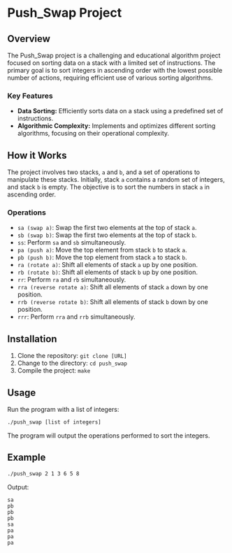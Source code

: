 
# Push_Swap Project

## Overview

The Push_Swap project is a challenging and educational algorithm project focused on sorting data on a stack with a limited set of instructions. The primary goal is to sort integers in ascending order with the lowest possible number of actions, requiring efficient use of various sorting algorithms.

### Key Features

- **Data Sorting:** Efficiently sorts data on a stack using a predefined set of instructions.
- **Algorithmic Complexity:** Implements and optimizes different sorting algorithms, focusing on their operational complexity.

## How it Works

The project involves two stacks, `a` and `b`, and a set of operations to manipulate these stacks. Initially, stack `a` contains a random set of integers, and stack `b` is empty. The objective is to sort the numbers in stack `a` in ascending order.

### Operations

- `sa (swap a)`: Swap the first two elements at the top of stack `a`.
- `sb (swap b)`: Swap the first two elements at the top of stack `b`.
- `ss`: Perform `sa` and `sb` simultaneously.
- `pa (push a)`: Move the top element from stack `b` to stack `a`.
- `pb (push b)`: Move the top element from stack `a` to stack `b`.
- `ra (rotate a)`: Shift all elements of stack `a` up by one position.
- `rb (rotate b)`: Shift all elements of stack `b` up by one position.
- `rr`: Perform `ra` and `rb` simultaneously.
- `rra (reverse rotate a)`: Shift all elements of stack `a` down by one position.
- `rrb (reverse rotate b)`: Shift all elements of stack `b` down by one position.
- `rrr`: Perform `rra` and `rrb` simultaneously.

## Installation

1. Clone the repository: `git clone [URL]`
2. Change to the directory: `cd push_swap`
3. Compile the project: `make`

## Usage

Run the program with a list of integers:

```bash
./push_swap [list of integers]
```

The program will output the operations performed to sort the integers.

## Example

```bash
./push_swap 2 1 3 6 5 8
```

Output:

```
sa
pb
pb
pb
sa
pa
pa
pa
```


